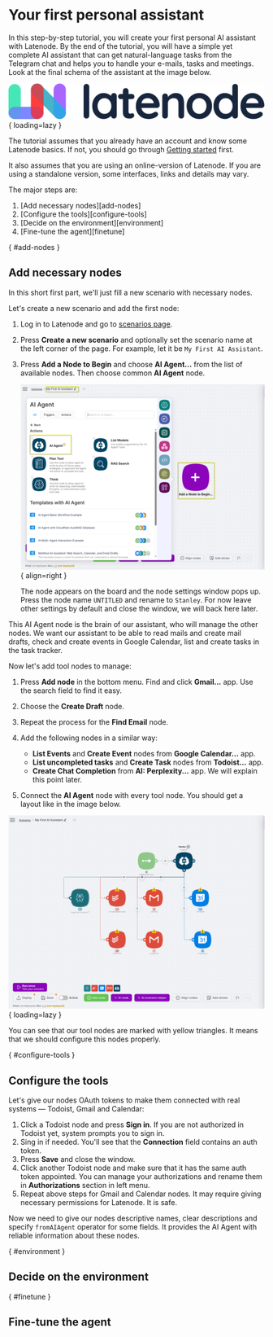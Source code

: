 # Your first personal assistant

In this step-by-step tutorial, you will create your first personal AI assistant with Latenode. By the end of the tutorial, you will have a simple yet complete AI assistant that can get natural-language tasks from the Telegram chat and helps you to handle your e-mails, tasks and meetings. Look at the final schema of the assistant at the image below.

![assistant schema](../assets/logo.png){ loading=lazy }

The tutorial assumes that you already have an account and know some Latenode basics. If not, you should go through [Getting started](./getting_started.md) first.

It also assumes that you are using an online-version of Latenode. If you are using a standalone version, some interfaces, links and details may vary.

The major steps are:

1. [Add necessary nodes][add-nodes]
1. [Configure the tools][configure-tools]
1. [Decide on the environment][environment]
1. [Fine-tune the agent][finetune]

[](){ #add-nodes }
## Add necessary nodes

In this short first part, we'll just fill a new scenario with necessary nodes.

Let's create a new scenario and add the first node:

1. Log in to Latenode and go to [scenarios page](https://app.latenode.com/scenarios).
1. Press **Create a new scenario** and optionally set the scenario name at the left corner of the page. For example, let it be `My First AI Assistant`.
1. Press **Add a Node to Begin** and choose **AI Agent...** from the list of available nodes. Then choose common **AI Agent** node.

    ![AI Agent node](../assets/add-node.png){ align=right }

    The node appears on the board and the node settings window pops up. Press the node name `UNTITLED` and rename to `Stanley`. For now leave other settings by default and close the window, we will back here later.

This AI Agent node is the brain of our assistant, who will manage the other nodes. We want our assistant to be able to read mails and create mail drafts, check and create events in Google Calendar, list and create tasks in the task tracker.

Now let's add tool nodes to manage:

1. Press **Add node** in the bottom menu. Find and click **Gmail...** app. Use the search field to find it easy.
1. Choose the **Create Draft** node. 
1. Repeat the process for the **Find Email** node.
1. Add the following nodes in a similar way:

    * **List Events** and **Create Event** nodes from **Google Calendar...** app.
    * **List uncompleted tasks** and **Create Task** nodes from **Todoist...** app.
    * **Create Chat Completion** from **AI: Perplexity...** app. We will explain this point later.

1. Connect the **AI Agent** node with every tool node. You should get a layout like in the image below.

![First Layout](../assets/first-layout.png){ loading=lazy }

You can see that our tool nodes are marked with yellow triangles. It means that we should configure this nodes properly.

[](){ #configure-tools }
## Configure the tools

Let's give our nodes OAuth tokens to make them connected with real systems — Todoist, Gmail and Calendar:

1. Click a Todoist node and press **Sign in**. If you are not authorized in Todoist yet, system prompts you to sign in.
1. Sing in if needed. You'll see that the **Connection** field contains an auth token.
1. Press **Save** and close the window.
1. Click another Todoist node and make sure that it has the same auth token appointed. You can manage your authorizations and rename them in **Authorizations** section in left menu.
1. Repeat above steps for Gmail and Calendar nodes. It may require giving necessary permissions for Latenode. It is safe.

Now we need to give our nodes descriptive names, clear descriptions and specify `fromAIAgent` operator for some fields. It provides the AI Agent with reliable information about these nodes.


[](){ #environment }
## Decide on the environment

[](){ #finetune }
## Fine-tune the agent

